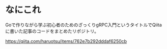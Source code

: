 # なにこれ
Goで作りながら学ぶ初心者のためのざっくりgRPC入門というタイトルでQiitaに書いた記事のコードをまとめたリポジトリ。

https://qiita.com/haruotsu/items/762e7b292dddaf6250cb
